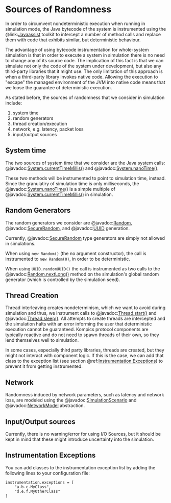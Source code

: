 
Sources of Randomness
=====================

In order to circumvent nondeterministic execution when running in simulation mode, the Java bytecode of the system is instrumented using the @link:[Javaassist](http://jboss-javassist.github.io/javassist/) toolkit to intercept a number of method calls and replace them with code that exhibits similar, but deterministic behaviour. 

The advantage of using bytecode instrumentation for whole-system simulation is that in order to execute a system in simulation there is no need to change any of its source code. The implication of this fact is that we can simulate not only the code of the system under development, but also any third-party libraries that it might use. The only limitation of this approach is when a third-party library invokes native code. Allowing the execution to "escape" the managed environment of the JVM into native code means that we loose the guarantee of deterministic execution.

As stated before, the sources of randomness that we consider in simulation include:

1. system time
2. random generators
3. thread creation/execution
4. network, e.g. latency, packet loss
5. input/output sources

System time
-----------
The two sources of system time that we consider are the Java system calls: @javadoc:[System.currentTimeMillis()](java.lang.System#currentTimeMillis()) and @javadoc:[System.nanoTime()](java.lang.System#nanoTime()). 

These two methods will be instrumented to point to simulation time, instead. Since the granulatiry of simulation time is only milliseconds, the @javadoc:[System.nanoTime()](java.lang.System#nanoTime()) is a simple multiple of @javadoc:[System.currentTimeMillis()](java.lang.System#currentTimeMillis()) in simulation.

Random Generators
-----------------

The random generators we consider are @javadoc:[Random](java.util.Random), @javadoc:[SecureRandom](java.security.SecureRandom), and @javadoc:[UUID](java.util.UUID) generation. 

Currently, @javadoc:[SecureRandom](java.security.SecureRandom) type generators are simply not allowed in simulations. 

When using `new Random()` (the no argument constructor), the call is instrumented to `new Random(0)`, in order to be deterministic.

When using `UUID.randomUUID()` the call is instrumented as two calls to the @javadoc:[Random.nextLong()](java.util.Random#nextLong()) method on the simulation's global random generator (which is controlled by the simulation seed). 

Thread Creation
---------------

Thread interleaving creates nondeterminism, which we want to avoid during simulation and thus, we instrument calls to @javadoc:[Thread.start()](java.lang.Thread#start()) and @javadoc:[Thread.sleep()](java.lang.Thread#sleep(long)). All attempts to create threads are intercepted and the simulation halts with an error informing the user that deterministic execution cannot be guaranteed. Kompics protocol components are typically reactive and do not need to spawn threads of their own, so they lend themselves well to simulation.

In some cases, especially third party libraries, threads are created, but they might not interact with component logic. If this is the case, we can add that class to the exception list (see section @ref:[Instrumentation Exceptions](#instrumentation-exceptions)) to prevent it from getting instrumented.

Network
-------
Randomness induced by network parameters, such as latency and network loss, are modeled using the @javadoc:[SimulationScenario](se.sics.kompics.simulator.SimulationScenario) and @javadoc:[NetworkModel](se.sics.kompics.simulator.network.NetworkModel) abstraction.

Input/Output sources
--------------------
Currently, there is no warning/error for using I/O Sources, but it should be kept in mind that these might introduce uncertainty into the simulation.

Instrumentation Exceptions
--------------------------
You can add classes to the instrumentation exception list by adding the following lines to your configuration file:

```hocon
instrumentation.exceptions = [
	"a.b.c.MyClass",
	"d.e.f.MyOtherClass"
]
```
